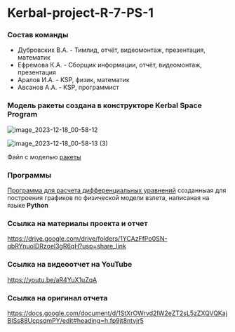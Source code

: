 # Kerbal-project-R-7-PS-1
### Состав команды
-  Дубровских В.А. - Тимлид, отчёт,
видеомонтаж,
презентация,
математик
- Ефремова К.А. - Сборщик
информации,
отчёт,
видеомонтаж,
презентация
- Аралов И.А. - KSP, физик,
математик
- Авсанов А.А. - KSP,
программист


### Модель ракеты создана в конструкторе Kerbal Space Program
![image_2023-12-18_00-58-12](https://github.com/Aralov7/Kerbal-project-R-7-PS-1/assets/154493935/702837d8-e8be-450a-8632-ae3916eb3823)

![image_2023-12-18_00-58-13 (3)](https://github.com/Aralov7/Kerbal-project-R-7-PS-1/assets/154493935/2dce75fc-df05-4f50-a928-e5b40de74c99)


Файл с моделью [ракеты](R-7_PS-1.craft)

### Программы 
[Программа для расчета дифференциальных уравнений](Graf.py) созданныая для построения графиков по физической модели взлета, написаная на языке **Python**

### Ссылка на материалы проекта и отчет
https://drive.google.com/drive/folders/1YCAzFfPo0SN-qbRYnuolDRzoel3gR6qH?usp=share_link

### Ссылка на видеоотчет на YouTube
https://youtu.be/aR4YuX1uZqA

### Ссылка на оригинал отчета
https://docs.google.com/document/d/1StXrOWrvd2IW2eZT2sL5zZXQVQKajBISs88UcpsqmPY/edit#heading=h.fp9jt8ntvjr5
